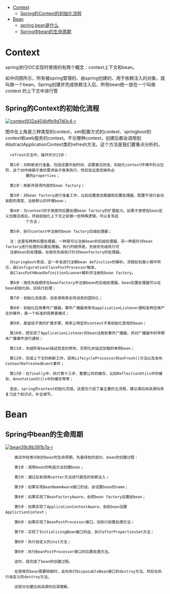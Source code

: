 * [Context](#Context)
  * [Spring的Context的初始化流程](#Spring的Context的初始化流程)
* [Bean](#Bean)
  * [spring bean是什么](https://www.awaimai.com/2596.html)
  * [Spring中bean的生命周期](#Spring中bean的生命周期)

# Context
  
spring进行IOC实现时使用的有两个概念：context上下文和bean。

如中间图所示，所有被spring管理的、由spring创建的、用于依赖注入的对象，就叫做一个bean。Spring创建并完成依赖注入后，所有bean统一放在一个叫做context
的上下文中进行管

## Spring的Context的初始化流程

<a href="https://ibb.co/NyYF7bC"><img src="https://i.ibb.co/5Rc12w4/context932a404bffe9d7d0c4-r.jpg" alt="context932a404bffe9d7d0c4-r" border="0"></a>

图中左上角是三种类型的context，xml配置方式的context、springboot的context和web服务的context。不论哪种context，创建后都会调用到AbstractApplicationContext类的refresh方法，这个方法是我们要重点分析的。

      refresh方法中，操作共分13步：

      第1步：对刷新进行准备，包括设置开始时间、设置激活状态、初始化context环境中的占位符，这个动作根据子类的需求由子类来执行，然后验证是否缺失必
             要的properties；

      第2步：刷新并获得内部的bean factory；

      第3步：对bean factory进行准备工作，比如设置类加载器和后置处理器、配置不进行自动装配的类型、注册默认的环境bean；

      第4步：为context的子类提供后置处理bean factory的扩展能力。如果子类想在bean定义加载完成后，开始初始化上下文之前做一些特殊逻辑，可以复写这
             个方法；

      第5步，执行context中注册的bean factory后缀处理器；

      注：这里有两种后置处理器，一种是可以注册bean的后缀处理器，另一种是针对bean factory进行处理的后置处理器。执行的顺序是，先按优先级执行可
      注册bean的处理器，在按优先级执行针对beanfactory的处理器。

      对springboot来说，这一步会进行注解bean definition的解析。流程如右面小框中所示，由ConfigurationClassPostProcessor触发、
      由ClassPathBeanDefinitionScanner解析并注册到bean factory。

      第6步：按优先级顺序在beanfactory中注册bean的后缀处理器，bean后置处理器可以在bean初始化前、后执行处理；

      第7步：初始化消息源，消息源用来支持消息的国际化；

      第8步：初始化应用事件广播器。事件广播器用来向applicationListener通知各种应用产生的事件，是一个标准的观察者模式；

      第9步，是留给子类的扩展步骤，用来让特定的context子类初始化其他的bean；

      第10步，把实现了ApplicationListener的bean注册到事件广播器，并对广播器中的早期未广播事件进行通知；

      第11步，冻结所有bean描述信息的修改，实例化非延迟加载的单例bean；

      第12步，完成上下文的刷新工作，调用LifecycleProcessor的onFresh()方法以及发布ContextRefreshedEvent事件；

      第13步：在finally中，执行第十三步，重置公共的缓存，比如ReflectionUtils中的缓存、AnnotationUtils中的缓存等等；

      至此，spring的context初始化完成。这里仅介绍了最主要的主流程，建议课后阅读源码来复习这个知识点，补全细节。


# Bean

## Spring中bean的生命周期

<a href="https://ibb.co/bbsgfpF"><img src="https://i.ibb.co/xF1S4VY/bean39c8b381b7a-r.jpg" alt="bean39c8b381b7a-r" border="0"></a>

        面试中经常问到的bean的生命周期，先看绿色的部分，bean的创建过程：

        第1步：调用bean的构造方法创建bean；

        第2步：通过反射调用setter方法进行属性的依赖注入；

        第3步：如果实现BeanNameAware接口的话，会设置bean的name；

        第4步：如果实现了BeanFactoryAware，会把bean factory设置给bean；

        第5步：如果实现了ApplicationContextAware，会给bean设置ApplictionContext；

        第6步：如果实现了BeanPostProcessor接口，则执行前置处理方法；

        第7步：实现了InitializingBean接口的话，执行afterPropertiesSet方法；

        第8步：执行自定义的init方法；

        第9步：执行BeanPostProcessor接口的后置处理方法。

        这时，就完成了bean的创建过程。

        在使用完bean需要销毁时，会先执行DisposableBean接口的destroy方法，然后在执行自定义的destroy方法。

        这部分也建议阅读源码加深理解。


